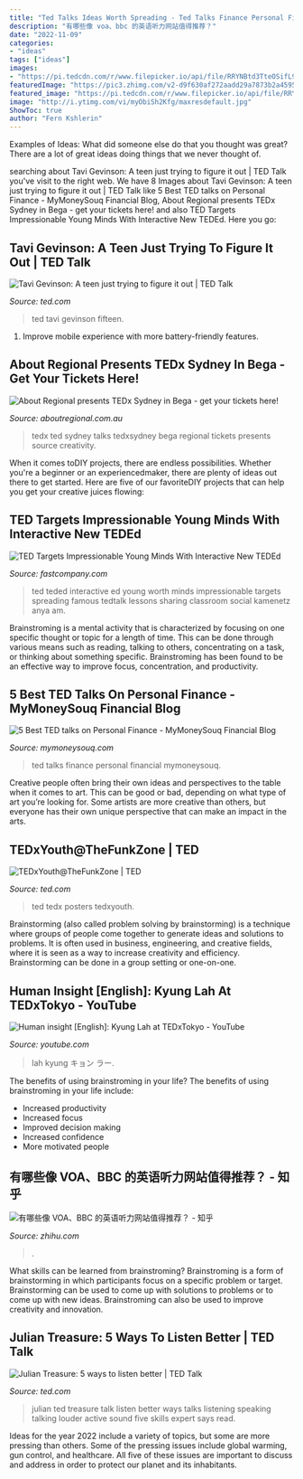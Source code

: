 ```yaml
---
title: "Ted Talks Ideas Worth Spreading - Ted Talks Finance Personal Financial Mymoneysouq"
description: "有哪些像 voa、bbc 的英语听力网站值得推荐？"
date: "2022-11-09"
categories:
- "ideas"
tags: ["ideas"]
images:
- "https://pi.tedcdn.com/r/www.filepicker.io/api/file/RRYNBtd3TteOSifL9ve1?quality=90&amp;w=260"
featuredImage: "https://pic3.zhimg.com/v2-d9f630af272aadd29a7873b2a4595cdd_r.jpg?source=1940ef5c"
featured_image: "https://pi.tedcdn.com/r/www.filepicker.io/api/file/RRYNBtd3TteOSifL9ve1?quality=90&amp;w=260"
image: "http://i.ytimg.com/vi/myObiSh2Kfg/maxresdefault.jpg"
ShowToc: true
author: "Fern Kshlerin"
---
```



Examples of Ideas: What did someone else do that you thought was great?
There are a lot of great ideas doing things that we never thought of.

	

		
searching about Tavi Gevinson: A teen just trying to figure it out | TED Talk you've visit to the right web. We have 8 Images about Tavi Gevinson: A teen just trying to figure it out | TED Talk like 5 Best TED talks on Personal Finance - MyMoneySouq Financial Blog, About Regional presents TEDx Sydney in Bega - get your tickets here! and also TED Targets Impressionable Young Minds With Interactive New TEDEd. Here you go:
		
    
## Tavi Gevinson: A Teen Just Trying To Figure It Out | TED Talk

<img loading=lazy src="https://pi.tedcdn.com/r/pe.tedcdn.com/images/ted/41941d4fc7f4ad42944c4433c5d630e3cfedae5c_800x600.jpg?c=1050,550&amp;w=1050" onerror="this.onerror=null;this.src='https://tse1.mm.bing.net/th?id=OIP._xOZMQhlMwZGphcc-XE1GQHaFF&amp;pid=15.1';" alt="Tavi Gevinson: A teen just trying to figure it out | TED Talk">

_Source: ted.com_

>ted tavi gevinson fifteen. 

	

1. Improve mobile experience with more battery-friendly features.

    
## About Regional Presents TEDx Sydney In Bega - Get Your Tickets Here!

<img loading=lazy src="https://aboutregional.com.au/wp-content/uploads/2017/06/TEDx-Sydney.jpg" onerror="this.onerror=null;this.src='https://tse3.mm.bing.net/th?id=OIP.E2-7IlnyKc30WY-sLd2TQgHaDp&amp;pid=15.1';" alt="About Regional presents TEDx Sydney in Bega - get your tickets here!">

_Source: aboutregional.com.au_

>tedx ted sydney talks tedxsydney bega regional tickets presents source creativity. 

	

When it comes toDIY projects, there are endless possibilities. Whether you're a beginner or an experiencedmaker, there are plenty of ideas out there to get started. Here are five of our favoriteDIY projects that can help you get your creative juices flowing: 

    
## TED Targets Impressionable Young Minds With Interactive New TEDEd

<img loading=lazy src="http://images.fastcompany.com/upload/inline-ted-ed-video-interactive-young-crowd.jpg" onerror="this.onerror=null;this.src='https://tse4.mm.bing.net/th?id=OIP.eC_uY6thmysBZRXH65m-IwHaEP&amp;pid=15.1';" alt="TED Targets Impressionable Young Minds With Interactive New TEDEd">

_Source: fastcompany.com_

>ted teded interactive ed young worth minds impressionable targets spreading famous tedtalk lessons sharing classroom social kamenetz anya am. 

	

Brainstroming is a mental activity that is characterized by focusing on one specific thought or topic for a length of time. This can be done through various means such as reading, talking to others, concentrating on a task, or thinking about something specific. Brainstroming has been found to be an effective way to improve focus, concentration, and productivity.

    
## 5 Best TED Talks On Personal Finance - MyMoneySouq Financial Blog

<img loading=lazy src="https://www.mymoneysouq.com/financial-blog/wp-content/uploads/2019/11/blog-for-ted-talks-01.png" onerror="this.onerror=null;this.src='https://tse1.mm.bing.net/th?id=OIP.eE0VBKa1izeobrtpvbpHYgHaFJ&amp;pid=15.1';" alt="5 Best TED talks on Personal Finance - MyMoneySouq Financial Blog">

_Source: mymoneysouq.com_

>ted talks finance personal financial mymoneysouq. 

	

Creative people often bring their own ideas and perspectives to the table when it comes to art. This can be good or bad, depending on what type of art you’re looking for. Some artists are more creative than others, but everyone has their own unique perspective that can make an impact in the arts.

    
## TEDxYouth@TheFunkZone | TED

<img loading=lazy src="https://pi.tedcdn.com/r/www.filepicker.io/api/file/RRYNBtd3TteOSifL9ve1?quality=90&amp;w=260" onerror="this.onerror=null;this.src='https://tse2.mm.bing.net/th?id=OIP.0PwZJzL6-g_a_FQPT3WEZQAAAA&amp;pid=15.1';" alt="TEDxYouth@TheFunkZone | TED">

_Source: ted.com_

>ted tedx posters tedxyouth. 

	

Brainstorming (also called problem solving by brainstorming) is a technique where groups of people come together to generate ideas and solutions to problems. It is often used in business, engineering, and creative fields, where it is seen as a way to increase creativity and efficiency. Brainstorming can be done in a group setting or one-on-one.

    
## Human Insight [English]: Kyung Lah At TEDxTokyo - YouTube

<img loading=lazy src="http://i.ytimg.com/vi/myObiSh2Kfg/maxresdefault.jpg" onerror="this.onerror=null;this.src='https://tse3.mm.bing.net/th?id=OIP.WHSVLTy6I-jk8L6bwi0NhwHaEK&amp;pid=15.1';" alt="Human insight [English]: Kyung Lah at TEDxTokyo - YouTube">

_Source: youtube.com_

>lah kyung キョン ラー. 

	

The benefits of using brainstroming in your life?
The benefits of using brainstroming in your life include: 
- Increased productivity 
- Increased focus 
- Improved decision making 
- Increased confidence 
- More motivated people

    
## 有哪些像 VOA、BBC 的英语听力网站值得推荐？ - 知乎

<img loading=lazy src="https://pic3.zhimg.com/v2-d9f630af272aadd29a7873b2a4595cdd_r.jpg?source=1940ef5c" onerror="this.onerror=null;this.src='https://tse1.mm.bing.net/th?id=OIP.W5wEB0w95GLn3hMz1h6qagHaEo&amp;pid=15.1';" alt="有哪些像 VOA、BBC 的英语听力网站值得推荐？ - 知乎">

_Source: zhihu.com_

>. 

	

What skills can be learned from brainstroming?
Brainstroming is a form of brainstorming in which participants focus on a specific problem or target. Brainstorming can be used to come up with solutions to problems or to come up with new ideas. Brainstroming can also be used to improve creativity and innovation.

    
## Julian Treasure: 5 Ways To Listen Better | TED Talk

<img loading=lazy src="https://pi.tedcdn.com/r/pe.tedcdn.com/images/ted/4415eb5dc26a83bbd642577015adbe86f4fe5837_800x600.jpg?w=1200" onerror="this.onerror=null;this.src='https://tse2.mm.bing.net/th?id=OIP.qycSaolI8oEWiNfgHDFzngHaFj&amp;pid=15.1';" alt="Julian Treasure: 5 ways to listen better | TED Talk">

_Source: ted.com_

>julian ted treasure talk listen better ways talks listening speaking talking louder active sound five skills expert says read. 

	

Ideas for the year 2022 include a variety of topics, but some are more pressing than others. Some of the pressing issues include global warming, gun control, and healthcare. All five of these issues are important to discuss and address in order to protect our planet and its inhabitants.

